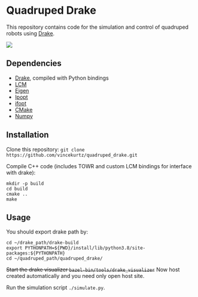 # Quadruped Drake

This repository contains code for the simulation and control of quadruped robots using [Drake](https://drake.mit.edu).

![](demo.gif)

## Dependencies

- [Drake](https://drake.mit.edu), compiled with Python bindings
- [LCM](https://lcm-proj.github.io/)
- [Eigen](http://eigen.tuxfamily.org/)
- [Ipopt](https://projects.coin-or.org/Ipopt)
- [ifopt](https://github.com/ethz-adrl/ifopt)
- [CMake](https://cmake.org/cmake/help/v3.0/)
- [Numpy](https://numpy.org)

## Installation

Clone this repository: `git clone https://github.com/vincekurtz/quadruped_drake.git`

Compile C\+\+ code (includes TOWR and custom LCM bindings for interface with drake):
```
mkdir -p build
cd build
cmake ..
make
```

## Usage
You should export drake path by:
```
cd ~/drake_path/drake-build
export PYTHONPATH=${PWD}/install/lib/python3.8/site-packages:${PYTHONPATH}
cd ~/quadruped_path/quadruped_drake/
```
~~Start the drake visualizer `bazel-bin/tools/drake_visualizer`~~
Now host created automatically and you need only open host site. 

Run the simulation script `./simulate.py`.
